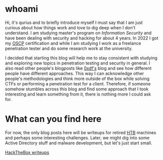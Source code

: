 # whoami

Hi, it's qurius and to briefly introduce myself I must say that I am just curious about how things work and love to dig deep when I don't understand. I am studying master's program on *Information Security* and have been dealing with security and hacking for about 4 years. In 2022 I got my [OSCP](https://www.offsec.com/courses/pen-200/) certification and while I am studying I work as a freelance penetration tester and do some research work at the university.

I decided that starting this blog will help me to stay consistent with studying and exploring new topics in penetration testing and security in general. I also read other people's blogposts like [0xdf's](https://0xdf.gitlab.io/) blog and see how different people have different approaches. This way I can acknowledge other people's methodologies and think more outside of the box while solving CTFs or performing a penetration test for a client. Therefore, if someone somehow stumbles across this blog and find some approach that I took interesting and learn something from it, there is nothing more I could ask for.

# What can you find here

For now, the only blog posts here will be writeups for retired [HTB](https://www.hackthebox.com/) machines and perhaps some interesting challenges. Later, we might dig into some Active Directory stuff and malware development, but let's just start small.

[HackTheBox writeups](htb/)
